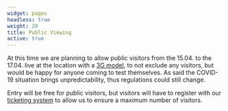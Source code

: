 ```yaml
---
widget: pages
headless: true
weight: 20
title: Public Viewing
active: true
---
```

At this time we are planning to allow public visitors from the 15.04. to the 17.04. live at the location with a [3G model](https://www.hamburg.com/residents/settle/health/15811494/covid-access-plans), to not exclude any visitors, but would be happy for anyone coming to test themselves.
As said the COVID-19 situation brings unpredictability, thus regulations could still change.

Entry will be free for public visitors, but visitors will have to register with our [ticketing system](https://www.eventbrite.com/e/robocup-gore-2022-registration-289399139617) to allow us to ensure a maximum number of visitors.
